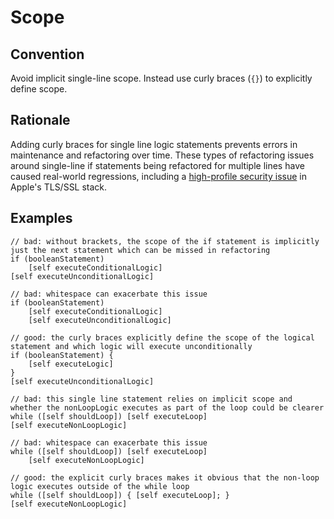 # Scope

## Convention
Avoid implicit single-line scope. Instead use curly braces (`{}`) to explicitly define scope.

## Rationale
Adding curly braces for single line logic statements prevents errors in maintenance and refactoring over time. These types of refactoring issues around single-line if statements being refactored for multiple lines have caused real-world regressions, including a [high-profile security issue](https://www.imperialviolet.org/2014/02/22/applebug.html) in Apple's TLS/SSL stack.

## Examples

```obj-c
// bad: without brackets, the scope of the if statement is implicitly just the next statement which can be missed in refactoring
if (booleanStatement)
    [self executeConditionalLogic]
[self executeUnconditionalLogic]

// bad: whitespace can exacerbate this issue
if (booleanStatement)
    [self executeConditionalLogic]
    [self executeUnconditionalLogic]

// good: the curly braces explicitly define the scope of the logical statement and which logic will execute unconditionally
if (booleanStatement) {
    [self executeLogic]
}
[self executeUnconditionalLogic]

// bad: this single line statement relies on implicit scope and whether the nonLoopLogic executes as part of the loop could be clearer
while ([self shouldLoop]) [self executeLoop]
[self executeNonLoopLogic]

// bad: whitespace can exacerbate this issue
while ([self shouldLoop]) [self executeLoop]
    [self executeNonLoopLogic]

// good: the explicit curly braces makes it obvious that the non-loop logic executes outside of the while loop
while ([self shouldLoop]) { [self executeLoop]; }
[self executeNonLoopLogic]
```